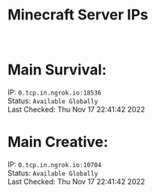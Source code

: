 
# Minecraft Server IPs

</br><h1>Main Survival:</h1>IP: `0.tcp.in.ngrok.io:18536` </br> Status: `Available Globally` </br> Last Checked: Thu Nov 17 22:41:42 2022
</br><h1>Main Creative:</h1>IP: `0.tcp.in.ngrok.io:10704` </br> Status: `Available Globally` </br> Last Checked: Thu Nov 17 22:41:42 2022
